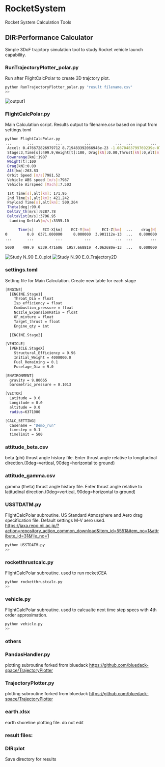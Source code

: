 # RocketSystem
Rocket System Calculation Tools

## DIR:Performance Calculator
Simple 3DoF trajctory simulation tool to study Rocket vehicle launch capability.

### RunTrajectoryPlotter_polar.py
Run after FlightCalcPolar to create 3D trajctory plot.
```bash
python RunTrajectoryPlotter_polar.py "result filename.csv"
>>
```
![output1](https://user-images.githubusercontent.com/96937287/158642949-8f863e62-efaf-47c3-8ca8-49ae87976259.png)

### FlightCalcPolar.py
Main Calculation script. Results output to filename.csv based on input from settings.toml 
```bash
python FlightCalcPolar.py
...       ...          ...          ...           ...  ...        ...           ...            ...            ...
 Accel: 0.476672826979712 8.719483392066946e-23 -1.0870483799769239e-07
 Stage:3,Time[s]:499.9,Weight[t]:100, Drag[kN]:0.00,Thrust[kN]:0,Alt[m]:263830, Accel[m/s2]:0.86,Velocity[m/s]:7987
 Downrange[km]:1987
 Weight[t]:100
 Drag[kN]:0.00
 Alt[km]:263.83
 Orbit Speed [m/s]7981.52
 Vehicle ABS speed [m/s]:7987
 Vehicle Airspeed [Mach]:7.503

 1st Time[s],alt[km]: 171,95
 2nd Time[s],alt[km]: 421,242
 Payload Time[s],alt[km]: 500,264
 Theta[deg]:90.0
 DeltaV_th[m/s]:9287.78
 DeltaV1st[m/s]:3796.95
  Landing DeltaV[m/s]:3355.10

      Time[s]    ECI-X[km]    ECI-Y[km]     ECI-Z[km]  ...    drag[N]    Weight[kg]    Altitude[m]  Velocity[m/s]
0         0.0  6371.000000     0.000000  3.901112e-13  ...   0.000000  5.100000e+06       0.000000     465.000000
...       ...          ...          ...           ...  ...        ...           ...            ...            ...

5000    499.9  6339.471606  1957.668819  4.062680e-13  ...   0.000000  1.000000e+05  263830.016153    7987.184431
```
![Study N_90 E_0_plot](https://user-images.githubusercontent.com/96937287/158643120-e0c20ddf-f21f-4745-9fb4-12f9af693b5e.jpg)
![Study N_90 E_0_Trajectory2D](https://user-images.githubusercontent.com/96937287/158643153-4560d1e4-2633-4023-8a36-e4877d8737fa.jpg)


### settings.toml
Setting file for Main Calculation. Create new table for each stage

```bash
[ENGINE]
  [ENGINE.Stage1]
    Throat_Dia = float
    Isp_efficiency = float
    Combustion_pressure = float
    Nozzle_ExpansionRatio = float
    OF_mixture = float
    Target_thrust = float
    Engine_qty = int

  [ENGINE.Stage2]

[VEHICLE]
  [VEHICLE.StageX]
    Structural_Efficiency = 0.96
    Initial_Weight = 4000000.0
    Fuel_Remaining = 0.1
    Fuselage_Dia = 9.0

[ENVIRONMENT]
  gravity = 9.80665
  barometric_pressure = 0.1013

[VECTOR]
  Latitude = 0.0
  Longitude = 0.0
  altitude = 0.0
  radius=6371000

[CALC_SETTING]
  Casename = "Demo_run"
  timestep = 0.1
  timelimit = 500
```


### attitude_beta.csv
beta (phi) thrust angle history file. Enter thrust angle relative to longitudinal direction.(0deg=vertical, 90deg=horizontal to ground)

### attitude_gamma.csv
gamma (theta) thrust angle history file. Enter thrust angle relative to latitudinal direction.(0deg=vertical, 90deg=horizontal to ground)

### USSTDATM.py
FlightCalcPolar subroutine. US Standard Atmosphere and Aero drag specification file.
Default settings M-V aero used. 
https://jaxa.repo.nii.ac.jp/?action=repository_action_common_download&item_id=5551&item_no=1&attribute_id=31&file_no=1

```bash
python USSTDATM.py
>>
```

### rocketthrustcalc.py
FlightCalcPolar subroutine. used to run rocketCEA
```bash
python rocketthrustcalc.py
>>
```

### vehicle.py
FlightCalcPolar subroutine. used to calcualte next time step specs with 4th order approximation.
```bash
python vehicle.py
>>
```

### others
### PandasHandler.py
plotting subroutine forked from bluedack https://github.com/bluedack-space/TrajectoryPlotter

### TrajectoryPlotter.py
plotting subroutine forked from bluedack https://github.com/bluedack-space/TrajectoryPlotter

### earth.xlsx
earth shoreline plotting file. do not edit


### result files:
### DIR:plot
Save directory for results
